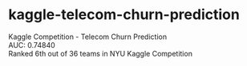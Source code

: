 # kaggle-telecom-churn-prediction
<body>
  <div>Kaggle Competition - Telecom Churn Prediction</div>
  <div>AUC: 0.74840</div>
  <div>Ranked 6th out of 36 teams in NYU Kaggle Competition</div>

